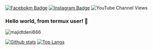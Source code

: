 [![Facebokm Badge](https://img.shields.io/badge/-@majidtdeni-blue?style=flat&logo=Facebook&logoColor=white&link=https://www.facebook.com/deni6660/)](https://www.facebook.com/deni6660) [![Instagram Badge](https://img.shields.io/badge/-@majidtdeni-f01397?style=flat&logo=Instagram&logoColor=white&link=https://www.instagram.com/majidtdeni/)](https://www.instagram.com/majidtdeni/) <img alt="YouTube Channel Views" src="https://img.shields.io/youtube/channel/views/UCuB1DJ0d1u9mkZIivlJIgCA?style=social"> 
### Hello world, from termux user! 🤪
<p align=left> <img src=https://komarev.com/ghpvc/?username=majidtdeni666 alt=majidtdeni666 /> </p>

[![Github stats](https://github-readme-stats.vercel.app/api?username=majidtdeni666&show_icons=true&theme=dark&include_all_commits=true)](https://github.com/majidtdeni666/github-readme-stats)
[![Top Langs](https://github-readme-stats.vercel.app/api/top-langs/?username=majidtdeni666&layout=compact&theme=dark)](https://github.com/tmajidtdeni666/github-readme-stats)
